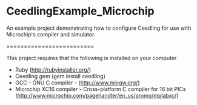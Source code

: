 CeedlingExample_Microchip
=========================

An example project demonstrating how to configure Ceedling for use with Microchip's compiler and simulator

=========================

This project requires that the following is installed on your computer
* Ruby (http://rubyinstaller.org/)
* Ceedling gem (gem install ceedling)
* GCC - GNU C compiler - (http://www.mingw.org/)
* Microchip XC16 compiler - Cross-platform C compiler for 16 bit PICs (http://www.microchip.com/pagehandler/en_us/promo/mplabxc/)